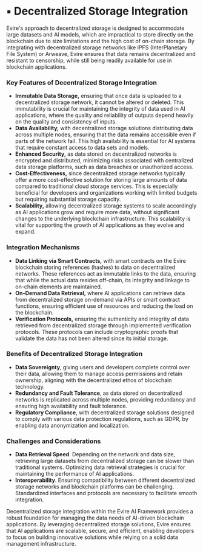 # ▪️ Decentralized Storage Integration

Evire's approach to decentralized storage is designed to accommodate large datasets and AI models, which are impractical to store directly on the blockchain due to size limitations and the high cost of on-chain storage. By integrating with decentralized storage networks like IPFS (InterPlanetary File System) or Arweave, Evire ensures that data remains decentralized and resistant to censorship, while still being readily available for use in blockchain applications.

### Key Features of Decentralized Storage Integration

* **Immutable Data Storage,** ensuring that once data is uploaded to a decentralized storage network, it cannot be altered or deleted. This immutability is crucial for maintaining the integrity of data used in AI applications, where the quality and reliability of outputs depend heavily on the quality and consistency of inputs.
* **Data Availability,** with decentralized storage solutions distributing data across multiple nodes, ensuring that the data remains accessible even if parts of the network fail. This high availability is essential for AI systems that require constant access to data sets and models.
* **Enhanced Security,** as data stored on decentralized networks is encrypted and distributed, minimizing risks associated with centralized data storage platforms, such as data breaches or unauthorized access.
* **Cost-Effectiveness,** since decentralized storage networks typically offer a more cost-effective solution for storing large amounts of data compared to traditional cloud storage services. This is especially beneficial for developers and organizations working with limited budgets but requiring substantial storage capacity.
* **Scalability,** allowing decentralized storage systems to scale accordingly as AI applications grow and require more data, without significant changes to the underlying blockchain infrastructure. This scalability is vital for supporting the growth of AI applications as they evolve and expand.

### Integration Mechanisms

* **Data Linking via Smart Contracts,** with smart contracts on the Evire blockchain storing references (hashes) to data on decentralized networks. These references act as immutable links to the data, ensuring that while the actual data resides off-chain, its integrity and linkage to on-chain elements are maintained.
* **On-Demand Data Retrieval,** where AI applications can retrieve data from decentralized storage on-demand via APIs or smart contract functions, ensuring efficient use of resources and reducing the load on the blockchain.
* **Verification Protocols,** ensuring the authenticity and integrity of data retrieved from decentralized storage through implemented verification protocols. These protocols can include cryptographic proofs that validate the data has not been altered since its initial storage.

### Benefits of Decentralized Storage Integration

* **Data Sovereignty**, giving users and developers complete control over their data, allowing them to manage access permissions and retain ownership, aligning with the decentralized ethos of blockchain technology.
* **Redundancy and Fault Tolerance**, as data stored on decentralized networks is replicated across multiple nodes, providing redundancy and ensuring high availability and fault tolerance.
* **Regulatory Compliance**, with decentralized storage solutions designed to comply with various data protection regulations, such as GDPR, by enabling data anonymization and localization.

### Challenges and Considerations

* **Data Retrieval Speed**. Depending on the network and data size, retrieving large datasets from decentralized storage can be slower than traditional systems. Optimizing data retrieval strategies is crucial for maintaining the performance of AI applications.
* **Interoperability**. Ensuring compatibility between different decentralized storage networks and blockchain platforms can be challenging. Standardized interfaces and protocols are necessary to facilitate smooth integration.

Decentralized storage integration within the Evire AI Framework provides a robust foundation for managing the data needs of AI-driven blockchain applications. By leveraging decentralized storage solutions, Evire ensures that AI applications are scalable, secure, and efficient, enabling developers to focus on building innovative solutions while relying on a solid data management infrastructure.

